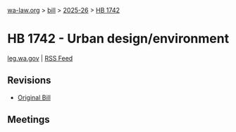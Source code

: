 [wa-law.org](/) > [bill](/bill/) > [2025-26](/bill/2025-26/) > [HB 1742](/bill/2025-26/hb/1742/)

# HB 1742 - Urban design/environment
[leg.wa.gov](https://app.leg.wa.gov/billsummary?BillNumber=1742&Year=2025&Initiative=false) | [RSS Feed](./rss.xml)

## Revisions
* [Original Bill](1/)

## Meetings